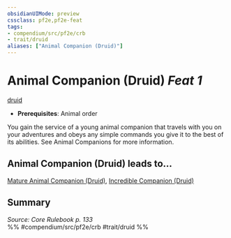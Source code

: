 ```yaml
---
obsidianUIMode: preview
cssclass: pf2e,pf2e-feat
tags:
- compendium/src/pf2e/crb
- trait/druid
aliases: ["Animal Companion (Druid)"]
---
```

# Animal Companion (Druid)  *Feat 1*  
[druid](../../rules/traits/druid.md)  

- **Prerequisites**: Animal order

You gain the service of a young animal companion that travels with you on your adventures and obeys any simple commands you give it to the best of its abilities. See Animal Companions for more information.

## Animal Companion (Druid) leads to...

[Mature Animal Companion (Druid)](mature-animal-companion-druid.md), [Incredible Companion (Druid)](incredible-companion-druid.md)

## Summary

*Source: Core Rulebook p. 133*  
%% #compendium/src/pf2e/crb #trait/druid %%